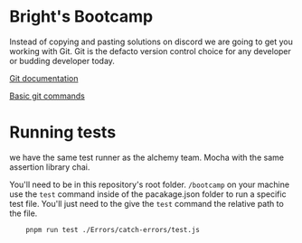 # Bright's Bootcamp 

Instead of copying and pasting solutions on discord we are going to get you working with Git. 
Git is the defacto version control choice for any developer or budding developer today. 

[Git documentation](https://git-scm.com/doc)

[Basic git commands](https://www.atlassian.com/git/glossary)

# Running tests

we have the same test runner as the alchemy team. Mocha with the same assertion library chai. 

You'll need to be in this repository's root folder. ```/bootcamp``` on your machine use the ```test``` command inside of the pacakage.json folder to run a specific test file. You'll just need to the give the ```test``` command the relative path to the file. 

```
    pnpm run test ./Errors/catch-errors/test.js
```


